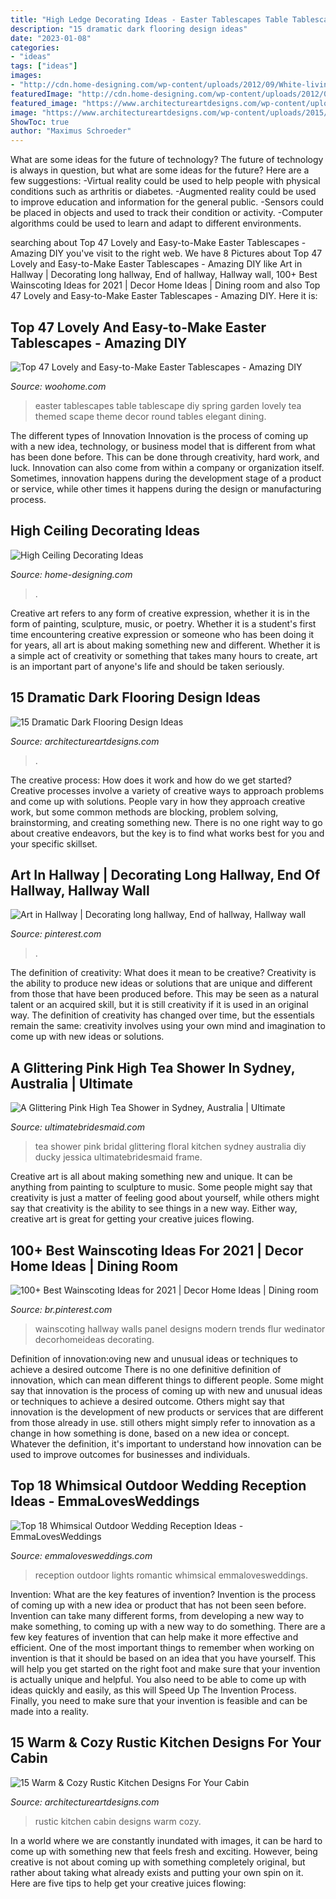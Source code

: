 ```yaml
---
title: "High Ledge Decorating Ideas - Easter Tablescapes Table Tablescape Diy Spring Garden Lovely Tea Themed Scape Theme Decor Round Tables Elegant Dining"
description: "15 dramatic dark flooring design ideas"
date: "2023-01-08"
categories:
- "ideas"
tags: ["ideas"]
images:
- "http://cdn.home-designing.com/wp-content/uploads/2012/09/White-living-room-dining-furniture.jpeg"
featuredImage: "http://cdn.home-designing.com/wp-content/uploads/2012/09/White-living-room-dining-furniture.jpeg"
featured_image: "https://www.architectureartdesigns.com/wp-content/uploads/2015/03/141-1024x682.jpg"
image: "https://www.architectureartdesigns.com/wp-content/uploads/2015/03/141-1024x682.jpg"
ShowToc: true
author: "Maximus Schroeder"
---
```



What are some ideas for the future of technology?
The future of technology is always in question, but what are some ideas for the future? Here are a few suggestions: 
-Virtual reality could be used to help people with physical conditions such as arthritis or diabetes. 
-Augmented reality could be used to improve education and information for the general public. 
-Sensors could be placed in objects and used to track their condition or activity. 
-Computer algorithms could be used to learn and adapt to different environments.

	

		
searching about Top 47 Lovely and Easy-to-Make Easter Tablescapes - Amazing DIY you've visit to the right web. We have 8 Pictures about Top 47 Lovely and Easy-to-Make Easter Tablescapes - Amazing DIY like Art in Hallway | Decorating long hallway, End of hallway, Hallway wall, 100+ Best Wainscoting Ideas for 2021 | Decor Home Ideas | Dining room and also Top 47 Lovely and Easy-to-Make Easter Tablescapes - Amazing DIY. Here it is:
		
    
## Top 47 Lovely And Easy-to-Make Easter Tablescapes - Amazing DIY

<img loading=lazy src="http://www.woohome.com/wp-content/uploads/2016/02/tablescapes-for-easter-33.jpg" onerror="this.onerror=null;this.src='https://tse2.mm.bing.net/th?id=OIP.xMNb7pJt5-F-wc95ja9_AAHaJ4&amp;pid=15.1';" alt="Top 47 Lovely and Easy-to-Make Easter Tablescapes - Amazing DIY">

_Source: woohome.com_

>easter tablescapes table tablescape diy spring garden lovely tea themed scape theme decor round tables elegant dining. 

	

The different types of Innovation
Innovation is the process of coming up with a new idea, technology, or business model that is different from what has been done before. This can be done through creativity, hard work, and luck. Innovation can also come from within a company or organization itself. Sometimes, innovation happens during the development stage of a product or service, while other times it happens during the design or manufacturing process.

    
## High Ceiling Decorating Ideas

<img loading=lazy src="http://cdn.home-designing.com/wp-content/uploads/2012/09/White-living-room-dining-furniture.jpeg" onerror="this.onerror=null;this.src='https://tse3.mm.bing.net/th?id=OIP.O5peLmzCWudLhDk0MlvexAHaLH&amp;pid=15.1';" alt="High Ceiling Decorating Ideas">

_Source: home-designing.com_

>. 

	

Creative art refers to any form of creative expression, whether it is in the form of painting, sculpture, music, or poetry. Whether it is a student's first time encountering creative expression or someone who has been doing it for years, all art is about making something new and different. Whether it is a simple act of creativity or something that takes many hours to create, art is an important part of anyone's life and should be taken seriously.

    
## 15 Dramatic Dark Flooring Design Ideas

<img loading=lazy src="https://www.architectureartdesigns.com/wp-content/uploads/2015/03/141-1024x682.jpg" onerror="this.onerror=null;this.src='https://tse1.mm.bing.net/th?id=OIP.utPgSFx_97c3IAFpYt37SgHaE7&amp;pid=15.1';" alt="15 Dramatic Dark Flooring Design Ideas">

_Source: architectureartdesigns.com_

>. 

	

The creative process: How does it work and how do we get started?
Creative processes involve a variety of creative ways to approach problems and come up with solutions. People vary in how they approach creative work, but some common methods are blocking, problem solving, brainstorming, and creating something new. There is no one right way to go about creative endeavors, but the key is to find what works best for you and your specific skillset.

    
## Art In Hallway | Decorating Long Hallway, End Of Hallway, Hallway Wall

<img loading=lazy src="https://i.pinimg.com/736x/79/b5/3d/79b53d39416b745f9b01be9b69b58514.jpg" onerror="this.onerror=null;this.src='https://tse1.mm.bing.net/th?id=OIP.pV4Q4YRdJXzDXOKmVJmC5AHaLH&amp;pid=15.1';" alt="Art in Hallway | Decorating long hallway, End of hallway, Hallway wall">

_Source: pinterest.com_

>. 

	

The definition of creativity: What does it mean to be creative?
Creativity is the ability to produce new ideas or solutions that are unique and different from those that have been produced before. This may be seen as a natural talent or an acquired skill, but it is still creativity if it is used in an original way. The definition of creativity has changed over time, but the essentials remain the same: creativity involves using your own mind and imagination to come up with new ideas or solutions.

    
## A Glittering Pink High Tea Shower In Sydney, Australia | Ultimate

<img loading=lazy src="http://ultimatebridesmaid.com/wp-content/uploads/2014/12/07-helena-kitchentea-bridalshower-hightea-diy-11.jpg" onerror="this.onerror=null;this.src='https://tse4.mm.bing.net/th?id=OIP.MeDnyfBpU1NNW522szdDTAHaLL&amp;pid=15.1';" alt="A Glittering Pink High Tea Shower in Sydney, Australia | Ultimate">

_Source: ultimatebridesmaid.com_

>tea shower pink bridal glittering floral kitchen sydney australia diy ducky jessica ultimatebridesmaid frame. 

	

Creative art is all about making something new and unique. It can be anything from painting to sculpture to music. Some people might say that creativity is just a matter of feeling good about yourself, while others might say that creativity is the ability to see things in a new way. Either way, creative art is great for getting your creative juices flowing.

    
## 100+ Best Wainscoting Ideas For 2021 | Decor Home Ideas | Dining Room

<img loading=lazy src="https://i.pinimg.com/736x/c1/9a/29/c19a2976421f757ba4bcc54978d74559.jpg" onerror="this.onerror=null;this.src='https://tse1.mm.bing.net/th?id=OIP.gP0XPft3LTv_gKK4TkPBKQAAAA&amp;pid=15.1';" alt="100+ Best Wainscoting Ideas for 2021 | Decor Home Ideas | Dining room">

_Source: br.pinterest.com_

>wainscoting hallway walls panel designs modern trends flur wedinator decorhomeideas decorating. 

	

Definition of innovation:oving new and unusual ideas or techniques to achieve a desired outcome
There is no one definitive definition of innovation, which can mean different things to different people. Some might say that innovation is the process of coming up with new and unusual ideas or techniques to achieve a desired outcome. Others might say that innovation is the development of new products or services that are different from those already in use. still others might simply refer to innovation as a change in how something is done, based on a new idea or concept. Whatever the definition, it's important to understand how innovation can be used to improve outcomes for businesses and individuals.

    
## Top 18 Whimsical Outdoor Wedding Reception Ideas - EmmaLovesWeddings

<img loading=lazy src="http://emmalovesweddings.com/wp-content/uploads/2017/09/romantic-outdoor-wedding-reception-ideas-with-lights.jpg" onerror="this.onerror=null;this.src='https://tse3.mm.bing.net/th?id=OIP.oflJFl5L1OKAuASt9IEIwwHaLI&amp;pid=15.1';" alt="Top 18 Whimsical Outdoor Wedding Reception Ideas - EmmaLovesWeddings">

_Source: emmalovesweddings.com_

>reception outdoor lights romantic whimsical emmalovesweddings. 

	

Invention: What are the key features of invention?
Invention is the process of coming up with a new idea or product that has not been seen before. Invention can take many different forms, from developing a new way to make something, to coming up with a new way to do something. There are a few key features of invention that can help make it more effective and efficient. 
One of the most important things to remember when working on invention is that it should be based on an idea that you have yourself. This will help you get started on the right foot and make sure that your invention is actually unique and helpful. You also need to be able to come up with ideas quickly and easily, as this will Speed Up The Invention Process. Finally, you need to make sure that your invention is feasible and can be made into a reality.

    
## 15 Warm &amp; Cozy Rustic Kitchen Designs For Your Cabin

<img loading=lazy src="https://www.architectureartdesigns.com/wp-content/uploads/2014/10/15-Warm-Cozy-Rustic-Kitchen-Designs-For-Your-Cabin-4-630x420.jpg" onerror="this.onerror=null;this.src='https://tse2.mm.bing.net/th?id=OIP.oM4amXUtu5hpb5FunhXE8QHaE8&amp;pid=15.1';" alt="15 Warm &amp; Cozy Rustic Kitchen Designs For Your Cabin">

_Source: architectureartdesigns.com_

>rustic kitchen cabin designs warm cozy. 

	

In a world where we are constantly inundated with images, it can be hard to come up with something new that feels fresh and exciting. However, being creative is not about coming up with something completely original, but rather about taking what already exists and putting your own spin on it. Here are five tips to help get your creative juices flowing:

